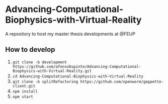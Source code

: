 # Advancing-Computational-Biophysics-with-Virtual-Reality
A repository to host my master thesis developments at @FEUP

## How to develop
1. `git clone -b development https://github.com/afonsobspinto/Advancing-Computational-Biophysics-with-Virtual-Reality.git`
2. `cd Advancing-Computational-Biophysics-with-Virtual-Reality`
3. `git clone -b splitRefactoring https://github.com/openworm/geppetto-client.git`
4. `npm install`
5. `npm start`

